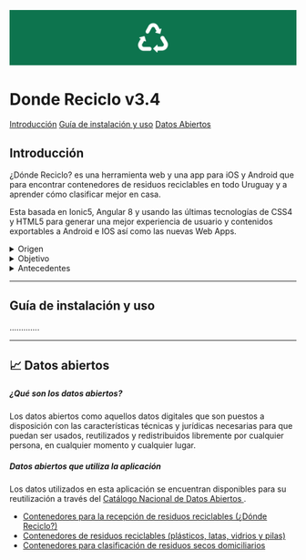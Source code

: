 


![Donde reciclo](src/assets/img/generico.png)
 # Donde Reciclo v3.4

[Introducción](#Introducción)
[Guía de instalación y uso](#Guía)
[Datos Abiertos](#Datos)

## Introducción

¿Dónde Reciclo? es una herramienta web y una app para iOS y Android que para encontrar contenedores de residuos reciclables en todo Uruguay y a aprender cómo clasificar mejor en casa.

Esta basada en Ionic5, Angular 8 y usando las últimas tecnologías de CSS4 y HTML5 para generar una mejor experiencia de usuario y contenidos exportables a Android e IOS así como las nuevas Web Apps.

<details>
<summary>Origen</summary>
En Uruguay existen muchos esfuerzos destinados a la recuperación de residuos sólidos para su revalorización, tratamiento o disposición final adecuados. Sin embargo la diversidad de programas y el desconocimiento de cada uno de ellos, redunda en que muchas personas crean que en Uruguay no se reciclan ni se recuperan los residuos, o que hacerlo es muy difícil.
</details>

<details>
<summary>Objetivo</summary>
 Unificar toda la información sobre todos los lugares, contenedores, dispositivos y programas para recibir residuos o materiales y envases reciclables.
</details>
<details>
<summary>Antecedentes</summary> 

*  Una primera versión de esta herramienta, disponible en la web fue desarrollada y diseñada por Agustín Kryger y Agustín Díaz, en coordinación con DATA Uruguay, de forma voluntaria. La misma utilizaba datos de la Intendencia de Montevideo para mostrar en qué lugares se podían depositar pilas, latas, plástico y vidrio.

* En el año 2016, CEMPRE y DATA Uruguay acordaron trabajar en conjunto para actualizar y ampliar la ambición de dicha herramienta, convirtiéndola además en una aplicación móvil y sumando información sobre clasificación en casa y formas de disposición de residuos.

*  En 2020 se lanza una tercera versión de la herramienta, con más información sobre materiales, mejoras de diseño, interfaz y usabilidad y cambios en el sistema de gestión de la herramienta para permitir enviar reportes sobre contenedores a los distintos programas, así como permitirles a éstos gestionar y actualizar los puntos que se visualizan en la app.


</details>

***

## Guía de instalación y uso

.............

***



## :chart_with_upwards_trend: Datos abiertos


##### ¿Qué son los datos abiertos?
Los datos abiertos como aquellos datos digitales que son puestos a disposición con las características técnicas y jurídicas necesarias para que puedan ser usados, reutilizados y redistribuidos libremente por cualquier persona, en cualquier momento y cualquier lugar.
##### Datos abiertos que utiliza la aplicación
Los datos utilizados en esta aplicación se encuentran disponibles para su reutilización a través del [Catálogo Nacional de Datos Abiertos ](https://catalogodatos.gub.uy/).


* [Contenedores para la recepción de residuos reciclables (¿Dónde Reciclo?)](https://catalogodatos.gub.uy/dataset/data-contenedores-para-la-recepcion-de-residuos-reciclables-donde-reciclo)
* [Contenedores de residuos reciclables (plásticos, latas, vidrios y pilas)](https://catalogodatos.gub.uy/dataset/intendencia-montevideo-contenedores_reciclable)
* [Contenedores para clasificación de residuos secos domiciliarios](https://catalogodatos.gub.uy/dataset/intendencia-montevideo-contenedores-residuos-secos-domicialiarios)

<!-- # Donde Reciclo v3.4 -->
<!-- Basada en Ionic5, Angular 8 y usando las últimas tecnologías de CSS4 y HTML5 para generar una mejor experiencia de usuario y contenidos exportables a Android e IOS así como las nuevas Web Apps.

## Incluye v3.4.0

* Menú principal y secundario con navegación móvil y desktop
* Mapa con geolocaliazción y centros de reciclaje
* Rutas a los contenedores próximos
* Busqueda de Materiales reciclables y localización de contenedores
* Compartir en redes sociales
* Fichas de materiales
* Consejos para deposición de materiales
* Programas de reciclaje
* Formulario de contacto
* Creación de usuarios
* Login de usuarios
* Reseteo de contraseña
* Función de reporte de contenedores
* Subir fotos de contenedores
* Editar perfil

## Bitácora de cambios (changelog)
http://soporte.data.org.uy/es/blog/dr-changelog

## Instalación

### Instalar Ionic  
    npm install -g @ionic/cli

### Instalar app

    git clone git@github.com:datauy/DondeReciclo-3.git
    cd DondeReciclo-3
    npm i

## Usar
### Servidor de desarrollo
    ionic serve
### Webserver
    ionic build -->
